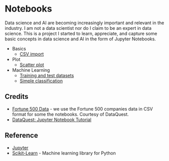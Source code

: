 # Notebooks

Data science and AI are becoming increasingly important and relevant in the industry. I am not a data scientist nor do I claim to be an expert in data science. This is a project I started to learn, appreciate, and capture some basic concepts in data science and AI in the form of Jupyter Notebooks.

* Basics
  * [CSV import](basics/csv_import.ipynb)
* Plot
  * [Scatter plot](plots/scatter.ipynb)
* Machine Learning
  * [Training and test datasets](ml/train_test_data.ipynb)
  * [Simple classification](ml/simple_classifiers.ipynb)

## Credits

* [Fortune 500 Data](data/fortune500.csv) - we use the Fortune 500 companies data in CSV format for some the notebooks. Courtesy of DataQuest.
* [DataQuest: Jupyter Notebook Tutorial](https://www.dataquest.io/blog/jupyter-notebook-tutorial/)

## Reference

* [Jupyter](https://jupyter.org/)
* [Scikit-Learn](https://scikit-learn.org/) - Machine learning library for Python